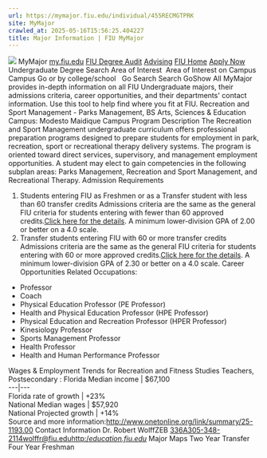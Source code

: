```yaml
---
url: https://mymajor.fiu.edu/individual/455RECMGTPRK
site: MyMajor
crawled_at: 2025-05-16T15:56:25.404227
title: Major Information | FIU MyMajor
---
```


![](https://mymajor.fiu.edu/assets/logo-T4VPR2BI.png)
MyMajor
[my.fiu.edu](https://my.fiu.edu/)
[FIU Degree Audit](https://dasa.fiu.edu/all-departments/advising/panther-success-hub/panther-degree-audit/)
[Advising](https://advising.fiu.edu)
[FIU Home](https://www.fiu.edu/)
[Apply Now](https://admissions.fiu.edu/)
Undergraduate Degree Search
Area of Interest
​
Area of Interest
on
Campus
​
Campus
Go
or by college/school
​
​
Go
Search
Search
GoShow All
MyMajor provides in-depth information on all FIU Undergraduate majors, their admissions criteria, career opportunities, and their departments' contact information. Use this tool to help find where you fit at FIU.
Recreation and Sport Management - Parks Management,
BS
Arts, Sciences & Education
Campus:
Modesto Maidique Campus
Program Description
The Recreation and Sport Management undergraduate curriculum offers professional preparation programs designed to prepare students for employment in park, recreation, sport or recreational therapy delivery systems. The program is oriented toward direct services, supervisory, and management employment opportunities. A student may elect to gain competencies in the following subplan areas: Parks Management, Recreation and Sport Management, and Recreational Therapy.
Admission Requirements
1. Students entering FIU as Freshmen or as a Transfer student with less than 60 transfer credits
Admissions criteria are the same as the general FIU criteria for students entering with fewer than 60 approved credits.[Click here for the details](http://admissions.fiu.edu/apply/freshman/).
A minimum lower-division GPA of 2.00 or better on a 4.0 scale.
2. Transfer students entering FIU with 60 or more transfer credits
Admissions criteria are the same as the general FIU criteria for students entering with 60 or more approved credits.[Click here for the details](http://admissions.fiu.edu/apply/transfer/).
A minimum lower-division GPA of 2.30 or better on a 4.0 scale.
Career Opportunities
Related Occupations:
  * Professor
  * Coach
  * Physical Education Professor (PE Professor)
  * Health and Physical Education Professor (HPE Professor)
  * Physical Education and Recreation Professor (HPER Professor)
  * Kinesiology Professor
  * Sports Management Professor
  * Health Professor
  * Health and Human Performance Professor


Wages & Employment Trends for Recreation and Fitness Studies Teachers, Postsecondary :
Florida Median income | $67,100  
---|---  
Florida rate of growth | +23%  
National Median wages | $57,920  
National Projected growth | +14%  
Source and more information:<http://www.onetonline.org/link/summary/25-1193.00>
Contact Information
Dr. Robert WolffZEB 336A305-348-2114wolffr@fiu.edu[http:/_education.fiu.edu_](http://education.fiu.edu/)
Major Maps
Two Year Transfer
Four Year Freshman
